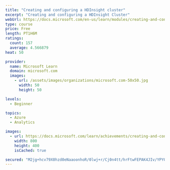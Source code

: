 ```yaml
---
title: "Creating and configuring a HDInsight cluster"
excerpt: "Creating and configuring a HDInsight Cluster"
webUrl: https://docs.microsoft.com/en-us/learn/modules/creating-and-configuring-hdinsight-cluster/
type: course
price: Free
length: PT1H6M
ratings:
  count: 157
  average: 4.566879
heat: 50

provider:
  name: Microsoft Learn
  domain: microsoft.com
  images:
    - url: /assets/images/organizations/microsoft.com-50x50.jpg
      width: 50
      height: 50

levels:
  - Beginner

topics:
  - Azure
  - Analytics

images:
  - url: https://docs.microsoft.com/learn/achievements/creating-and-configuring-a-hdinsight-cluster-social.png
    width: 800
    height: 400
    isCached: true

secured: "M2jg+hcv79X0hzd0eNaaoonhoR/0lwj+r/Cj0n4tt/hrFtwFEPAK4JIv/YPYO4uEF+Cz6yKmIzjK7Cqkm0GZb/nESPVsiTSWaOJz5T8xwP9ObG6EWdZ/SxNL8+L7xS43b5TtIMlVhSYuYc25kU2IcsQneG7OqAmRFIUXAqwIT1FDns/tCW840U9tmBjtedl5ATKkHIomqCGGq/ueR1zNmYT7EnPokTPHdUaguWkZKRnZtfyKPExZ7IFYdUYAqAa/jKgEauwiud/j/1Sr6MT27GuzRb9xNCAmsWZiPn+g3hB0sKuROkqFm8tmOcE9PYmo2b0nJeFv9po4CDELnxuXEV+GHQpNmtpAlJl/ZbPfdVcR3xrOqTPb9OGUCLBM/bGzJrG+E912mu89L/XBw6NHI1+t0IIWLPMJrl6IngEmeQg=;t3pbZkxDJcilmbQxDsUoVg=="
---
```


